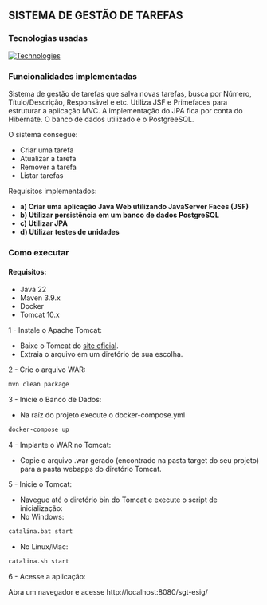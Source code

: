 ## SISTEMA DE GESTÃO DE TAREFAS

### Tecnologias usadas
[![Technologies](https://skillicons.dev/icons?i=java,maven,postgres,hibernate&theme=light)](https://skillicons.dev)
### Funcionalidades implementadas

Sistema de gestão de tarefas que salva novas tarefas, busca por Número, Título/Descrição, 
Responsável e etc. Utiliza JSF e Primefaces para estruturar a aplicação MVC. A implementação do
JPA fica por conta do Hibernate. O banco de dados utilizado é o PostgreeSQL. 

O sistema consegue:
- Criar uma tarefa
- Atualizar a tarefa
- Remover a tarefa
- Listar tarefas


Requisitos implementados:
- **a) Criar uma aplicação Java Web utilizando JavaServer Faces (JSF)**
- **b) Utilizar persistência em um banco de dados PostgreSQL**
- **c) Utilizar JPA**
- **d) Utilizar testes de unidades**

### Como executar 

#### Requisitos:

- Java 22
- Maven 3.9.x
- Docker
- Tomcat 10.x

1 - Instale o Apache Tomcat:
- Baixe o Tomcat do [site oficial](https://tomcat.apache.org/download-10.cgi).
- Extraia o arquivo em um diretório de sua escolha.

2 - Crie o arquivo WAR:
````bash
mvn clean package 
````
3 - Inicie o Banco de Dados:
- Na raíz do projeto execute o docker-compose.yml
````bash
docker-compose up
````

4 - Implante o WAR no Tomcat:
- Copie o arquivo .war gerado (encontrado na pasta target do seu projeto) para a pasta webapps do diretório Tomcat.

5 - Inicie o Tomcat:
 - Navegue até o diretório bin do Tomcat e execute o script de inicialização:
 - No Windows:
 ````bash 
catalina.bat start
 `````
 - No Linux/Mac: 
 ````bash 
catalina.sh start
 `````
6 - Acesse a aplicação:

Abra um navegador e acesse http://localhost:8080/sgt-esig/